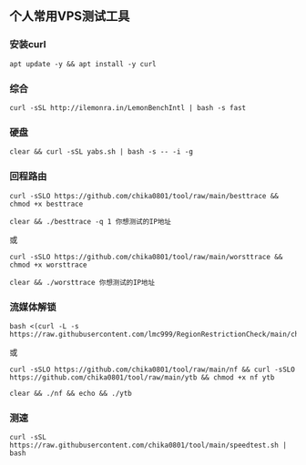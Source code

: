 ## 个人常用VPS测试工具

### 安装curl
```
apt update -y && apt install -y curl
```

### 综合
```
curl -sSL http://ilemonra.in/LemonBenchIntl | bash -s fast
```

### 硬盘
```
clear && curl -sSL yabs.sh | bash -s -- -i -g
```

### 回程路由
```
curl -sSLO https://github.com/chika0801/tool/raw/main/besttrace && chmod +x besttrace
```
```
clear && ./besttrace -q 1 你想测试的IP地址
```
或
```
curl -sSLO https://github.com/chika0801/tool/raw/main/worsttrace && chmod +x worsttrace
```
```
clear && ./worsttrace 你想测试的IP地址
```

### 流媒体解锁
```
bash <(curl -L -s https://raw.githubusercontent.com/lmc999/RegionRestrictionCheck/main/check.sh)
```
或
```
curl -sSLO https://github.com/chika0801/tool/raw/main/nf && curl -sSLO https://github.com/chika0801/tool/raw/main/ytb && chmod +x nf ytb
```
```
clear && ./nf && echo && ./ytb
```

### 测速
```
curl -sSL https://raw.githubusercontent.com/chika0801/tool/main/speedtest.sh | bash
```
